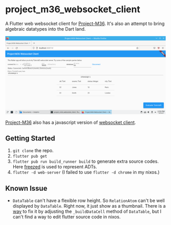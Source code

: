 # project_m36_websocket_client

A Flutter web websocket client for [Project-M36](https://github.com/agentm/project-m36). 
It's also an attempt to bring algebraic datatypes into the Dart land.

<img src="images/Screenshot_20211205_145921.png" alt="a" width="1000"/>

 [Project-M36](https://github.com/agentm/project-m36) also has a javascript version of [websocket client](https://github.com/agentm/project-m36/blob/master/docs/websocket_server.markdown).

## Getting Started
1. `git clone` the repo.
2. `flutter pub get`
3. `flutter pub run build_runner build` to generate extra source codes. Here [freezed](https://pub.dev/packages/freezed) is used to represent ADTs.
4. `flutter -d web-server` (I failed to use `flutter -d chrome` in my nixos.)

## Known Issue
- `DataTable` can't have a flexible row height. So `RelationAtom` can't be well displayed by `DataTable`. Right now, it just show as a thumbnail. There is a [way](https://github.com/flutter/flutter/issues/70510#issuecomment-871105093) to fix it by adjusting the `_buildDataCell` method of `DataTable`, but I can't find a way to edit flutter source code in nixos.
